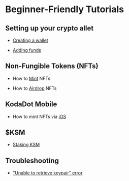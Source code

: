 # Beginner-Friendly Tutorials

## Setting up your crypto allet

- [Creating a wallet](tutorials/how-to-create-wallet.md)

- [Adding funds](/tutorials/how-to-top-up-wallet.md)

## Non-Fungible Tokens (NFTs)

- How to [Mint](/tutorials/how-to-mint.md) NFTs

- How to [Airdrop](/tutorials/how-to-airdrop.md) NFTs

## KodaDot Mobile

- How to mint NFTs via [iOS](/tutorials/how-to-kodadot-phone-ios.md)

## $KSM

- [Staking KSM](/tutorials/staking-ksm.md)

## Troubleshooting

- ["Unable to retrieve keypair" error](/tutorials/how-to-fix-error-keypair.md)


